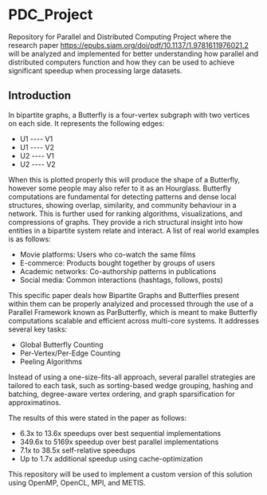 # PDC_Project

Repository for Parallel and Distributed Computing Project where the research paper https://epubs.siam.org/doi/pdf/10.1137/1.9781611976021.2 will be analyzed and implemented for better understanding how parallel and distributed computers function and how they can be used to achieve significant speedup when processing large datasets.

## Introduction

In bipartite graphs, a Butterfly is a four-vertex subgraph with two vertices on each side. It represents the following edges:

- U1 ---- V1
- U1 ---- V2
- U2 ---- V1
- U2 ---- V2

When this is plotted properly this will produce the shape of a Butterfly, however some people may also refer to it as an Hourglass. Butterfly computations are fundamental for detecting patterns and dense local structures, showing overlap, similarity, and community behaviour in a network. This is further used for ranking algorithms, visualizations, and compressions of graphs. They provide a rich structural insight into how entities in a bipartite system relate and interact. A list of real world examples is as follows:

- Movie platforms: Users who co-watch the same films
- E-commerce: Products bought together by groups of users
- Academic networks: Co-authorship patterns in publications
- Social media: Common interactions (hashtags, follows, posts)

This specific paper deals how Bipartite Graphs and Butterflies present within them can be properly analyized and processed through the use of a Parallel Framework known as ParButterfly, which is meant to make Butterfly computations scalable and efficient across multi-core systems. It addresses several key tasks:

- Global Butterfly Counting
- Per-Vertex/Per-Edge Counting
- Peeling Algorithms

Instead of using a one-size-fits-all approach, several parallel strategies are tailored to each task, such as sorting-based wedge grouping, hashing and batching, degree-aware vertex ordering, and graph sparsification for approximatinos.

The results of this were stated in the paper as follows:
- 6.3x to 13.6x speedups over best sequential implementations
- 349.6x to 5169x speedup over best parallel implementations
- 7.1x to 38.5x self-relative speedups
- Up to 1.7x additional speedup using cache-optimization

This repository will be used to implement a custom version of this solution using OpenMP, OpenCL, MPI, and METIS.
